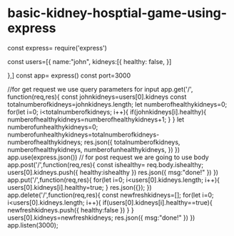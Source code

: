 # basic-kidney-hosptial-game-using-express
const express= require('express')

const users=[{
    name:"john",
    kidneys:[{
        healthy: false,
    }]
   
    
},]
const app= express()
const port=3000

//for get request we use query parameters for input
app.get('/', function(req,res){
  const johnkidneys=users[0].kidneys
  const totalnumberofkidneys=johnkidneys.length;
  let numberofhealthykidneys=0;
  for(let i=0; i<totalnumberofkidneys; i++){
    if(johnkidneys[i].healthy){
        numberofhealthykidneys=numberofhealthykidneys+1;
    }
  }
  let numberofunhealthykidneys=0;
  numberofunhealthykidneys=totalnumberofkidneys-numberofhealthykidneys;
  res.json({
    totalnumberofkidneys,
    numberofhealthykidneys,
    numberofunhealthykidneys,
  })
})
app.use(express.json())
// for post request we are going to use body
app.post('/',function(req,res){
    const ishealthy= req.body.ishealthy;
    users[0].kidneys.push({
       healthy:ishealthy
    })
    res.json({
        msg:"done!"
    })
})
app.put('/',function(req,res){
    for(let i=0; i<users[0].kidneys.length; i++){
        users[0].kidneys[i].healthy=true;
    }
    res.json({});
})
app.delete('/',function(req,res){
    const newfreshkidneys=[];
    for(let i=0; i<users[0].kidneys.length; i++){
        if(users[0].kidneys[i].healthy==true){
            newfreshkidneys.push({
                healthy:false
            })
        }
    }
    users[0].kidneys=newfreshkidneys;
    res.json({
        msg:"done!"
    })
})
app.listen(3000);
